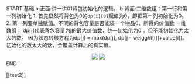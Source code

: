 
START
基础
a:正面:讲一讲01背包初始化的逻辑。
b:背面:二维数组：第一行和第一列初始化
	1. 首先显然将背包为0的`dp[i][0]`赋值为0，即把第一列初始化为0。
	2. 第一列要单独赋值。不同的背包容量是否能装一个物品0，所得的价值数
一维数组：
	dp[j]代表背包容量为j的最大价值数，统一初始化为0 。但不能初始化为太大的数。
	因为状态转移方程为dp[j] = max(dp[j], dp[j - weigght[i]]+value[i])。初始化的数太大的话，会覆盖计算后的真实值。
<center> 
<img src = "https://hexoblogzeefan.oss-cn-guangzhou.aliyuncs.com/img/20220719155624.png" > 
<img src = "https://hexoblogzeefan.oss-cn-guangzhou.aliyuncs.com/img/20220719155536.png" > 
</center>
END
`

[[test2]]
